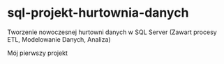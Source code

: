# sql-projekt-hurtownia-danych
Tworzenie nowoczesnej hurtowni danych w SQL Server (Zawart procesy ETL, Modelowanie Danych, Analiza)

Mój pierwszy projekt
